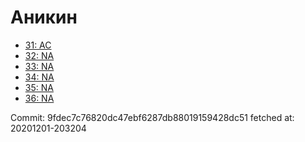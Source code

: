 # Аникин
- [31: AC](31.md)
- [32: NA](32.md)
- [33: NA](33.md)
- [34: NA](34.md)
- [35: NA](35.md)
- [36: NA](36.md)

Commit: 9fdec7c76820dc47ebf6287db88019159428dc51
 fetched at: 20201201-203204
